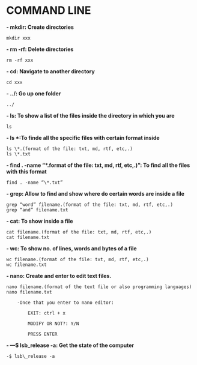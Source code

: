 # **COMMAND LINE**

**- mkdir: Create directories**
```
mkdir xxx
```
**- rm -rf: Delete directories**
```
rm -rf xxx
```
**- cd: Navigate to another directory**
```
cd xxx
```
**- ../: Go up one folder**
```
../
```
**- ls: To show a list of the files inside the directory in which you are**
```
ls
```
**- ls \*:To finde all the specific files with certain format inside** 
```
ls \*.(format of the file: txt, md, rtf, etc,.)
ls \*.txt
```
**- find . -name “\*.format of the file: txt, md, rtf, etc,.)”: To find all the files with this format**
```
find . -name “\*.txt”
```
**- grep: Allow to find and show where do certain words are inside a file**
```
grep “word” filename.(format of the file: txt, md, rtf, etc,.)
grep “and” filename.txt
```
**- cat: To show inside a file**
```
cat filename.(format of the file: txt, md, rtf, etc,.)
cat filename.txt
```
**- wc: To show no. of lines, words and bytes of a file**
```
wc filename.(format of the file: txt, md, rtf, etc,.)
wc filename.txt
```
**- nano: Create and enter to edit text files.**
```
nano filename.(format of the text file or also programming languages)
nano filename.txt

	-Once that you enter to nano editor:

		EXIT: ctrl + x

		MODIFY OR NOT?: Y/N

		PRESS ENTER
```
**- —$ lsb\_release -a: Get the state of the computer**
```
-$ lsb\_release -a
```
